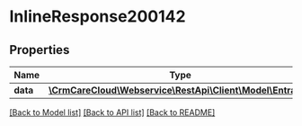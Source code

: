 # InlineResponse200142

## Properties
Name | Type | Description | Notes
------------ | ------------- | ------------- | -------------
**data** | [**\CrmCareCloud\Webservice\RestApi\Client\Model\Entrance**](Entrance.md) |  | [optional] 

[[Back to Model list]](../../README.md#documentation-for-models) [[Back to API list]](../../README.md#documentation-for-api-endpoints) [[Back to README]](../../README.md)

